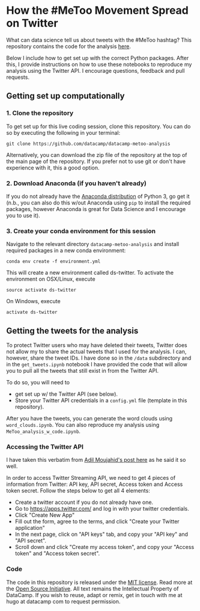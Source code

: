 # How the #MeToo Movement Spread on Twitter
What can data science tell us about tweets with the #MeToo hashtag? This repository contains the code for the analysis [here](https://www.datacamp.com/community/blog/metoo-twitter-analysis).

Below I include how to get set up with the correct Python packages. After this, I provide instructions on how to use these notebooks to reproduce my analysis using the Twitter API. I encourage questions, feedback and pull requests.

## Getting set up computationally

### 1. Clone the repository

To get set up for this live coding session, clone this repository. You can do so by executing the following in your terminal:

```
git clone https://github.com/datacamp/datacamp-metoo-analysis
```

Alternatively, you can download the zip file of the repository at the top of the main page of the repository. If you prefer not to use git or don't have experience with it, this a good option.

### 2. Download Anaconda (if you haven't already)

If you do not already have the [Anaconda distribution](https://www.anaconda.com/download/) of Python 3, go get it (n.b., you can also do this w/out Anaconda using `pip` to install the required packages, however Anaconda is great for Data Science and I encourage you to use it).

### 3. Create your conda environment for this session

Navigate to the relevant directory `datacamp-metoo-analysis` and install required packages in a new conda environment:

```
conda env create -f environment.yml
```

This will create a new environment called ds-twitter. To activate the environment on OSX/Linux, execute

```
source activate ds-twitter
```
On Windows, execute

```
activate ds-twitter
```

## Getting the tweets for the analysis

To protect Twitter users who may have deleted their tweets, Twitter does not allow my to share the actual tweets that I used for the analysis. I can, however, share the tweet IDs. I have done so in the `/data` subdirectory and in the `get_tweets.ipynb` notebook I have provided the code that will allow you to pull all the tweets that still exist in from the Twitter API.

To do so, you will need to

* get set up w/ the Twitter API (see below).
* Store your Twitter API credentials in a `config.yml` file (template in this repository).

After you have the tweets, you can generate the word clouds using `word_clouds.ipynb`. You can also reproduce my analysis using `MeToo_analysis_w_code.ipynb`.

### Accessing the Twitter API

I have taken this verbatim from [Adil Moujahid's post here](http://adilmoujahid.com/posts/2014/07/twitter-analytics/) as he said it so well.

In order to access Twitter Streaming API, we need to get 4 pieces of information from Twitter: API key, API secret, Access token and Access token secret. Follow the steps below to get all 4 elements:

* Create a twitter account if you do not already have one.
* Go to https://apps.twitter.com/ and log in with your twitter credentials.
* Click "Create New App"
* Fill out the form, agree to the terms, and click "Create your Twitter application"
* In the next page, click on "API keys" tab, and copy your "API key" and "API secret".
* Scroll down and click "Create my access token", and copy your "Access token" and "Access token secret".

### Code
The code in this repository is released under the [MIT license](LICENSE). Read more at the [Open Source Initiative](https://opensource.org/licenses/MIT). All text remains the Intellectual Property of DataCamp. If you wish to reuse, adapt or remix, get in touch with me at hugo at datacamp com to request permission.
